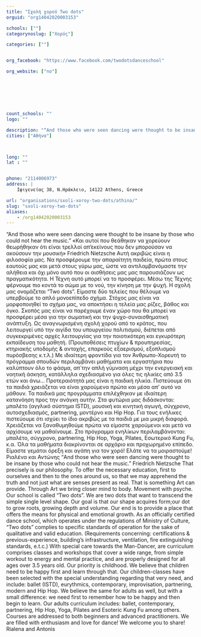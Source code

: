 ```yaml
---
title: "Σχολή χορού Two dots"
orguid: "org14042020003153"

schools: [""]
categorynoslug: ["Χορός"]

categories: [""]


org_facebook: "https://www.facebook.com/twodotsdanceschool"

org_website: ["no"]







count_schools: ""
logo: ""

description: "“And those who were seen dancing were thought to be insane by those who could not hear the music.” «Και αυτοί που θεάθηκαν να χορεύουν θεωρήθηκαν ότι είναι τρελλοί απ’εκείνους που δεν μπορούσαν να ακούσουν την μουσική» Friedrich Nietzsche Αυτή ακριβώς είναι η φιλοσοφία μας. Να προσφέρουμε την απαραίτητη παιδεία, πρώτα στους εαυτούς μας και μετά στους γύρω μας, ώστε να αντιλαμβανόμαστε την αλήθεια και όχι μόνο αυτό που οι αισθήσεις μας μας παρουσιάζουν ως πραγματικότητα. Η Τέχνη αυτό μπορεί να το προσφέρει. Μέσω της Τέχνης φέρνουμε πιο κοντά το σώμα με το νού, την κίνηση με την ψυχή. Η σχολή μας ονομάζεται “Two dots”. Είμαστε δύο τελείες που θέλουμε να υπερβούμε το απλό μονοεπίπεδο σχήμα. Στόχος μας είναι να μορφοποιηθεί το σχήμα μας, να αποκτήσει η τελεία μας ρίζες, βάθος και όγκο. Σκοπός μας είναι να παρέχουμε έναν χώρο που θα μπορεί να προσφέρει μέσα για την σωματική και την ψυχο-συναισθηματική ανάπτυξη. Ως αναγνωρισμένη σχολή χορού από το κράτος, που λειτουργεί υπό την αιγίδα του υπουργείου πολιτισμού, διέπεται από συγκεκριμένες αρχές λειτουργίας για την ποιοτικότερη και εγκυρότερη εκπαίδευση του μαθητή. (Προυποθέσεις πτυχίων &amp; προυπηρεσίας, κτηριακής υποδομής &amp; αντοχής, επαρκούς εξαερισμού, εξοπλισμού πυρόσβεσης κ.τ.λ.) Με ιδιαίτερη φροντίδα για τον Άνθρωπο-Χορευτή το πρόγραμμα σπουδών περιλαμβάνει μαθήματα και εργαστήρια που καλύπτουν όλο το φάσμα, απ΄την απλή γύμναση μέχρι την ενεργειακή και νοητική άσκηση, κατάλληλα σχεδιασμένο για όλες τις ηλικίες από 3.5 ετών και άνω... Προτεραιότητά μας είναι η παιδική ηλικία. Πιστεύουμε ότι τα παιδιά χρειάζεται να είναι χαρούμενα πρώτα και μέσα απ’ αυτό να μάθουν. Τα παιδικά μας προγράμματα επιλέχθηκαν με ιδιαίτερη κατανόηση προς την ανάγκη αυτήν. Στα φυτώρια μας διδάσκονται: μπαλέτο (αγγλικό σύστημα ISTD), μουσική και κινητική αγωγή, σύγχρονο, αυτοσχεδιασμός, partnering, μοντέρνο και Hip Hop. Για τους ενήλικες πιστεύουμε ότι ισχύει το ίδιο ακριβώς με τα παιδιά με μια μικρή διαφορά. Χρειάζεται να ξαναθυμηθούμε πρώτα να είμαστε χαρούμενοι και μετά να αρχίσουμε να μαθαίνουμε. Στο πρόγραμμα ενηλίκων περιλαμβάνονται: μπαλέτο, σύγχρονο, partnering, Hip Hop, Yoga, Pilates, Εσωτερικό Kung Fu, κ.α. Όλα τα μαθήματα διακρίνονται σε αρχάριο και προχωρημένο επίπεδο. Είμαστε γεμάτοι όρεξη και αγάπη για τον χορό! Ελάτε να τα μοιραστούμε! Ριαλένα και Αντώνης “And those who were seen dancing were thought to be insane by those who could not hear the music.” Friedrich Nietzsche That precisely is our philosophy. To offer the necessary education, first to ourselves and then to the ones around us, so that we may apprehend the truth and not just what are senses present as real. That is something Art can provide. Through Art we bring closer mind to body. Movement with psyche. Our school is called “Two dots”. We are two dots that want to transcend the simple single level shape. Our goal is that our shape acquires form;our dot to grow roots, growing depth and volume. Our end is to provide a place that offers the means for physical and emotional growth. As an officially certified dance school, which operates under the regulations of Ministry of Culture, “Two dots” complies to specific standards of operation for the sake of qualitative and valid education. (Requirements concerning: certifications &amp; previous-experience, building’s infrastructure, ventilation, fire extinguishing standards, e.t.c.) With special care towards the Man-Dancer, are curriculum comprises classes and workshops that cover a wide range, from simple workout to energy and mental practice, and are properly designed for all ages over 3.5 years old. Our priority is childhood. We believe that children need to be happy first and learn through that. Our children-classes have been selected with the special understanding regarding that very need, and include: ballet (ISTD), eurythmics, contemporary, improvisation, partnering, modern and Hip Hop. We believe the same for adults as well, but with a small difference: we need first to remember how to be happy and then begin to learn. Our adults curriculum includes: ballet, contemporary, partnering, Hip Hop, Yoga, Pilates and Esoteric Kung Fu among others. Courses are addressed to both beginners and advanced practitioners. We are filled with enthusiasm and love for dance! We welcome you to share! Rialena and Antonis"
cities: ["Αθήνα"]



long: ""
lat : ""


phone: "2114006973"
address: |
    Ιφιγενείας 38, Ν.Ηράκλειο, 14122 Athens, Greece

url: "organisations/sxoli-xoroy-two-dots/athina/"
slug: "sxoli-xoroy-two-dots"
aliases:
    - /org14042020003153
---
```


“And those who were seen dancing were thought to be insane by those who could not hear the music.” «Και αυτοί που θεάθηκαν να χορεύουν θεωρήθηκαν ότι είναι τρελλοί απ’εκείνους που δεν μπορούσαν να ακούσουν την μουσική» Friedrich Nietzsche Αυτή ακριβώς είναι η φιλοσοφία μας. Να προσφέρουμε την απαραίτητη παιδεία, πρώτα στους εαυτούς μας και μετά στους γύρω μας, ώστε να αντιλαμβανόμαστε την αλήθεια και όχι μόνο αυτό που οι αισθήσεις μας μας παρουσιάζουν ως πραγματικότητα. Η Τέχνη αυτό μπορεί να το προσφέρει. Μέσω της Τέχνης φέρνουμε πιο κοντά το σώμα με το νού, την κίνηση με την ψυχή. Η σχολή μας ονομάζεται “Two dots”. Είμαστε δύο τελείες που θέλουμε να υπερβούμε το απλό μονοεπίπεδο σχήμα. Στόχος μας είναι να μορφοποιηθεί το σχήμα μας, να αποκτήσει η τελεία μας ρίζες, βάθος και όγκο. Σκοπός μας είναι να παρέχουμε έναν χώρο που θα μπορεί να προσφέρει μέσα για την σωματική και την ψυχο-συναισθηματική ανάπτυξη. Ως αναγνωρισμένη σχολή χορού από το κράτος, που λειτουργεί υπό την αιγίδα του υπουργείου πολιτισμού, διέπεται από συγκεκριμένες αρχές λειτουργίας για την ποιοτικότερη και εγκυρότερη εκπαίδευση του μαθητή. (Προυποθέσεις πτυχίων &amp; προυπηρεσίας, κτηριακής υποδομής &amp; αντοχής, επαρκούς εξαερισμού, εξοπλισμού πυρόσβεσης κ.τ.λ.) Με ιδιαίτερη φροντίδα για τον Άνθρωπο-Χορευτή το πρόγραμμα σπουδών περιλαμβάνει μαθήματα και εργαστήρια που καλύπτουν όλο το φάσμα, απ΄την απλή γύμναση μέχρι την ενεργειακή και νοητική άσκηση, κατάλληλα σχεδιασμένο για όλες τις ηλικίες από 3.5 ετών και άνω... Προτεραιότητά μας είναι η παιδική ηλικία. Πιστεύουμε ότι τα παιδιά χρειάζεται να είναι χαρούμενα πρώτα και μέσα απ’ αυτό να μάθουν. Τα παιδικά μας προγράμματα επιλέχθηκαν με ιδιαίτερη κατανόηση προς την ανάγκη αυτήν. Στα φυτώρια μας διδάσκονται: μπαλέτο (αγγλικό σύστημα ISTD), μουσική και κινητική αγωγή, σύγχρονο, αυτοσχεδιασμός, partnering, μοντέρνο και Hip Hop. Για τους ενήλικες πιστεύουμε ότι ισχύει το ίδιο ακριβώς με τα παιδιά με μια μικρή διαφορά. Χρειάζεται να ξαναθυμηθούμε πρώτα να είμαστε χαρούμενοι και μετά να αρχίσουμε να μαθαίνουμε. Στο πρόγραμμα ενηλίκων περιλαμβάνονται: μπαλέτο, σύγχρονο, partnering, Hip Hop, Yoga, Pilates, Εσωτερικό Kung Fu, κ.α. Όλα τα μαθήματα διακρίνονται σε αρχάριο και προχωρημένο επίπεδο. Είμαστε γεμάτοι όρεξη και αγάπη για τον χορό! Ελάτε να τα μοιραστούμε! Ριαλένα και Αντώνης “And those who were seen dancing were thought to be insane by those who could not hear the music.” Friedrich Nietzsche That precisely is our philosophy. To offer the necessary education, first to ourselves and then to the ones around us, so that we may apprehend the truth and not just what are senses present as real. That is something Art can provide. Through Art we bring closer mind to body. Movement with psyche. Our school is called “Two dots”. We are two dots that want to transcend the simple single level shape. Our goal is that our shape acquires form;our dot to grow roots, growing depth and volume. Our end is to provide a place that offers the means for physical and emotional growth. As an officially certified dance school, which operates under the regulations of Ministry of Culture, “Two dots” complies to specific standards of operation for the sake of qualitative and valid education. (Requirements concerning: certifications &amp; previous-experience, building’s infrastructure, ventilation, fire extinguishing standards, e.t.c.) With special care towards the Man-Dancer, are curriculum comprises classes and workshops that cover a wide range, from simple workout to energy and mental practice, and are properly designed for all ages over 3.5 years old. Our priority is childhood. We believe that children need to be happy first and learn through that. Our children-classes have been selected with the special understanding regarding that very need, and include: ballet (ISTD), eurythmics, contemporary, improvisation, partnering, modern and Hip Hop. We believe the same for adults as well, but with a small difference: we need first to remember how to be happy and then begin to learn. Our adults curriculum includes: ballet, contemporary, partnering, Hip Hop, Yoga, Pilates and Esoteric Kung Fu among others. Courses are addressed to both beginners and advanced practitioners. We are filled with enthusiasm and love for dance! We welcome you to share! Rialena and Antonis
